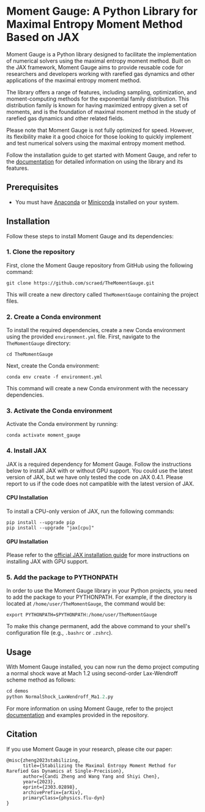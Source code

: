 # Moment Gauge: A Python Library for Maximal Entropy Moment Method Based on JAX

Moment Gauge is a Python library designed to facilitate the implementation of numerical solvers using the maximal entropy moment method. Built on the JAX framework, Moment Gauge aims to provide reusable code for researchers and developers working with rarefied gas dynamics and other applications of the maximal entropy moment method.

The library offers a range of features, including sampling, optimization, and moment-computing methods for the exponential family distribution. This distribution family is known for having maximized entropy given a set of moments, and is the foundation of maximal moment method in the study of rarefied gas dynamics and other related fields.

Please note that Moment Gauge is not fully optimized for speed. However, its flexibility make it a good choice for those looking to quickly implement and test numerical solvers using the maximal entropy moment method.

Follow the installation guide to get started with Moment Gauge, and refer to the [documentation](https://scraed.github.io/TheMomentGauge/) for detailed information on using the library and its features.

## Prerequisites

- You must have [Anaconda](https://www.anaconda.com/products/distribution) or [Miniconda](https://docs.conda.io/en/latest/miniconda.html) installed on your system.

## Installation

Follow these steps to install Moment Gauge and its dependencies:

### 1. Clone the repository

First, clone the Moment Gauge repository from GitHub using the following command:

```
git clone https://github.com/scraed/TheMomentGauge.git
```

This will create a new directory called `TheMomentGauge` containing the project files.

### 2. Create a Conda environment

To install the required dependencies, create a new Conda environment using the provided `environment.yml` file. First, navigate to the `TheMomentGauge` directory:

```
cd TheMomentGauge
```

Next, create the Conda environment:

```
conda env create -f environment.yml
```

This command will create a new Conda environment with the necessary dependencies.

### 3. Activate the Conda environment

Activate the Conda environment by running:

```
conda activate moment_gauge
```

### 4. Install JAX

JAX is a required dependency for Moment Gauge. Follow the instructions below to install JAX with or without GPU support. You could use the latest version of JAX, but we have only tested the code on JAX 0.4.1. Please report to us if the code does not campatible with the latest version of JAX.

#### CPU Installation

To install a CPU-only version of JAX, run the following commands:

```
pip install --upgrade pip
pip install --upgrade "jax[cpu]"
```

#### GPU Installation 

Please refer to the [official JAX installation guide](https://github.com/google/jax#installation) for more instructions on installing JAX with GPU support.

### 5. Add the package to PYTHONPATH

In order to use the Moment Gauge library in your Python projects, you need to add the package to your PYTHONPATH. For example, if the directory is located at `/home/user/TheMomentGauge`, the command would be:

```
export PYTHONPATH=$PYTHONPATH:/home/user/TheMomentGauge
```

To make this change permanent, add the above command to your shell's configuration file (e.g., `.bashrc` or `.zshrc`).

## Usage

With Moment Gauge installed, you can now run the demo project computing a normal shock wave at Mach 1.2 using second-order Lax-Wendroff scheme method as follows:

```python
cd demos
python NormalShock_LaxWendroff_Ma1.2.py
```

For more information on using Moment Gauge, refer to the project [documentation](https://scraed.github.io/TheMomentGauge/) and examples provided in the repository.

## Citation

If you use Moment Gauge in your research, please cite our paper:

```
@misc{zheng2023stabilizing,
      title={Stabilizing the Maximal Entropy Moment Method for Rarefied Gas Dynamics at Single-Precision},
      author={Candi Zheng and Wang Yang and Shiyi Chen},
      year={2023},
      eprint={2303.02898},
      archivePrefix={arXiv},
      primaryClass={physics.flu-dyn}
}
```